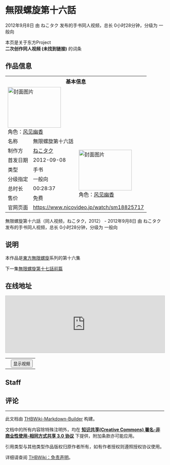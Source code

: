 # 無限螺旋第十六話

<!-- source html: G:\repos\THBWiki-Markdown-Builder\THBWikiMarkdown\Temp\main\c\cc\ns0%3A%E7%84%A1%E9%99%90%E8%9E%BA%E6%97%8B%E7%AC%AC%E5%8D%81%E5%85%AD%E8%A9%B1.html -->

2012年9月8日 由 ねこタク  发布的手书同人视频，总长 0小时28分钟，分级为 一般向

本页是关于东方Project  
 **二次创作同人视频 (未找到链接)** 的词条
## 作品信息

<table><tbody><tr><th colspan="3">基本信息</th></tr><tr><td class="cover-artwork-mobile" colspan="2"><a href="./文件-無限螺旋第十六話封面.jpg.md" class="image" title="封面图片"><img alt="封面图片" src="https://upload.thwiki.cc/thumb/d/d9/%E7%84%A1%E9%99%90%E8%9E%BA%E6%97%8B%E7%AC%AC%E5%8D%81%E5%85%AD%E8%A9%B1%E5%B0%81%E9%9D%A2.jpg/168px-%E7%84%A1%E9%99%90%E8%9E%BA%E6%97%8B%E7%AC%AC%E5%8D%81%E5%85%AD%E8%A9%B1%E5%B0%81%E9%9D%A2.jpg" decoding="async" loading="lazy" width="168" height="129" srcset="https://upload.thwiki.cc/thumb/d/d9/%E7%84%A1%E9%99%90%E8%9E%BA%E6%97%8B%E7%AC%AC%E5%8D%81%E5%85%AD%E8%A9%B1%E5%B0%81%E9%9D%A2.jpg/252px-%E7%84%A1%E9%99%90%E8%9E%BA%E6%97%8B%E7%AC%AC%E5%8D%81%E5%85%AD%E8%A9%B1%E5%B0%81%E9%9D%A2.jpg 1.5x, https://upload.thwiki.cc/thumb/d/d9/%E7%84%A1%E9%99%90%E8%9E%BA%E6%97%8B%E7%AC%AC%E5%8D%81%E5%85%AD%E8%A9%B1%E5%B0%81%E9%9D%A2.jpg/336px-%E7%84%A1%E9%99%90%E8%9E%BA%E6%97%8B%E7%AC%AC%E5%8D%81%E5%85%AD%E8%A9%B1%E5%B0%81%E9%9D%A2.jpg 2x" data-file-width="936" data-file-height="720"></a><div class="cover-char">角色：<a href="./风见幽香.md" title="风见幽香">风见幽香</a></div></td>
</tr><tr><td class="label">名称</td><td colspan="2"> 無限螺旋第十六話 </td></tr><tr><td class="label">制作方</td><td><a href="/index.php?title=%E3%81%AD%E3%81%93%E3%82%BF%E3%82%AF&amp;action=edit&amp;redlink=1" class="new" title="ねこタク（页面不存在）">ねこタク</a></td><td class="cover-artwork" rowspan="6" style="min-width:168px;"><a href="./文件-無限螺旋第十六話封面.jpg.md" class="image" title="封面图片"><img alt="封面图片" src="https://upload.thwiki.cc/thumb/d/d9/%E7%84%A1%E9%99%90%E8%9E%BA%E6%97%8B%E7%AC%AC%E5%8D%81%E5%85%AD%E8%A9%B1%E5%B0%81%E9%9D%A2.jpg/168px-%E7%84%A1%E9%99%90%E8%9E%BA%E6%97%8B%E7%AC%AC%E5%8D%81%E5%85%AD%E8%A9%B1%E5%B0%81%E9%9D%A2.jpg" decoding="async" loading="lazy" width="168" height="129" srcset="https://upload.thwiki.cc/thumb/d/d9/%E7%84%A1%E9%99%90%E8%9E%BA%E6%97%8B%E7%AC%AC%E5%8D%81%E5%85%AD%E8%A9%B1%E5%B0%81%E9%9D%A2.jpg/252px-%E7%84%A1%E9%99%90%E8%9E%BA%E6%97%8B%E7%AC%AC%E5%8D%81%E5%85%AD%E8%A9%B1%E5%B0%81%E9%9D%A2.jpg 1.5x, https://upload.thwiki.cc/thumb/d/d9/%E7%84%A1%E9%99%90%E8%9E%BA%E6%97%8B%E7%AC%AC%E5%8D%81%E5%85%AD%E8%A9%B1%E5%B0%81%E9%9D%A2.jpg/336px-%E7%84%A1%E9%99%90%E8%9E%BA%E6%97%8B%E7%AC%AC%E5%8D%81%E5%85%AD%E8%A9%B1%E5%B0%81%E9%9D%A2.jpg 2x" data-file-width="936" data-file-height="720"></a><div class="cover-char">角色：<a href="./风见幽香.md" title="风见幽香">风见幽香</a></div></td>
</tr><tr><td class="label">首发日期</td><td>2012-09-08</td></tr><tr><td class="label">类型</td><td>手书</td></tr><tr><td class="label">分级指定</td><td>一般向</td></tr><tr><td class="label">总时长</td><td>00:28:37</td></tr><tr><td class="label">售价</td><td>免费</td></tr>
<tr><td class="label">官网页面</td><td colspan="2"><a rel="nofollow" class="external free" href="https://www.nicovideo.jp/watch/sm18825717">https://www.nicovideo.jp/watch/sm18825717</a></td></tr></tbody></table>

無限螺旋第十六話（同人视频，ねこタク，2012） - 2012年9月8日 由 ねこタク  发布的手书同人视频，总长 0小时28分钟，分级为 一般向
## 说明
  
本作品是[東方無限螺旋](./東方無限螺旋.md)系列的第十六集  

下一集[無限螺旋第十七話前篇](./無限螺旋第十七話前篇.md)
  

## 在线地址
  
<iframe width="100%" height="180" src="https://ext.nicovideo.jp/thumb/sm18825717" scrolling="no" style="border:solid 1px #CCC;" frameborder="0"><a href="http://www.nicovideo.jp/watch/sm18825717">,</a></iframe>



  

<table>
<tr><th style="text-align: center;"><a class="bilibili-title external text" target="_blank" rel="nofollow" style="margin: 0 0.4em 0 0.2em;"></a><input type="button" class="bilibili-toggle" value="显示视频" style="float: right;"></th></tr>
<tr class="bilibili-video" style="display: none;"><td></td></tr>
</table>





## Staff
## 评论




---

此文档由 [THBWiki-Markdown-Builder](https://github.com/Delsin-Yu/THBWiki-Markdown-Builder) 构建。

文档中的所有内容除特殊注明外，均在 [**知识共享(Creative Commons) 署名-非商业性使用-相同方式共享 3.0 协议**](https://creativecommons.org/licenses/by-sa/3.0/deed.zh-hans) 下提供，附加条款亦可能应用。

引用类型与其他类型作品版权归原作者所有，如有作者授权则遵照授权协议使用。

详细请查阅 [THBWiki：免责声明](https://thbwiki.cc/THBWiki:%E5%85%8D%E8%B4%A3%E5%A3%B0%E6%98%8E)。

